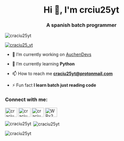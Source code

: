 <h1 align="center">Hi 👋, I'm crciu25yt</h1>
<h3 align="center">A spanish batch programmer</h3>

<p align="left"> <img src="https://komarev.com/ghpvc/?username=craciu25yt&label=Profile%20views&color=0e75b6&style=flat" alt="craciu25yt" /> </p>

<p align="left"> <a href="https://twitter.com/craciu25_yt" target="blank"><img src="https://img.shields.io/twitter/follow/craciu25_yt?logo=twitter&style=for-the-badge" alt="craciu25_yt" /></a> </p>

- 🔭 I’m currently working on [AuchenDevs](https://github.com/AuchenDevs)

- 🌱 I’m currently learning **Python**

- 📫 How to reach me **craciu25yt@protonmail.com**

- ⚡ Fun fact **I learn batch just reading code**

<h3 align="left">Connect with me:</h3>
<p align="left">
<a href="https://twitter.com/craciu25_yt" target="blank"><img align="center" src="https://raw.githubusercontent.com/rahuldkjain/github-profile-readme-generator/master/src/images/icons/Social/twitter.svg" alt="craciu25_yt" height="30" width="40" /></a>
<a href="https://instagram.com/craciu25_yt" target="blank"><img align="center" src="https://raw.githubusercontent.com/rahuldkjain/github-profile-readme-generator/master/src/images/icons/Social/instagram.svg" alt="craciu25_yt" height="30" width="40" /></a>
<a href="https://www.youtube.com/c/craciu25 yt" target="blank"><img align="center" src="https://raw.githubusercontent.com/rahuldkjain/github-profile-readme-generator/master/src/images/icons/Social/youtube.svg" alt="craciu25 yt" height="30" width="40" /></a>
<a href="https://discord.gg/WPx2Wadn3J" target="blank"><img align="center" src="https://raw.githubusercontent.com/rahuldkjain/github-profile-readme-generator/master/src/images/icons/Social/discord.svg" alt="WPx2Wadn3J" height="30" width="40" /></a>
</p>

<p><img align="left" src="https://github-readme-stats.vercel.app/api/top-langs?username=auchendevs&show_icons=true&theme=dark&locale=en&layout=compact" alt="craciu25yt" /></p>

<p>&nbsp;<img align="center" src="https://github-readme-stats.vercel.app/api?username=craciu25yt&show_icons=true&theme=dark&locale=en" alt="craciu25yt" /></p>

<p><img align="center" src="https://github-readme-streak-stats.herokuapp.com/?user=craciu25yt&theme=dark" alt="craciu25yt" /></p>
